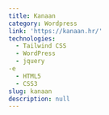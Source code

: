 ```yaml
---
title: Kanaan
category: Wordpress
link: 'https://kanaan.hr/'
technologies:
  - Tailwind CSS
  - WordPress
  - jquery
-e 
  - HTML5
  - CSS3
slug: kanaan
description: null
---
```

